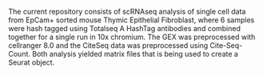 The current repository consists of scRNAseq analysis of single cell data from EpCam+ sorted mouse Thymic Epithelial Fibroblast, where 6 samples were hash tagged using Totalseq A HashTag antibodies and combined together for a single run in 10x chromium. The GEX was preprocessed with cellranger 8.0 and the CiteSeq data was preprocessed using Cite-Seq-Count. Both analysis yielded matrix files that is being used to create a Seurat object. 
